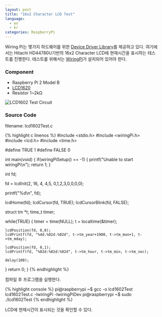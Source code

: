 ```yaml
---
layout: post
title: "16x2 Character LCD Test"
language:
  - en
  - kr
categories: RaspberryPi
---
```

Wiring Pi는 몇가지 하드웨어를 위한 [Device Driver Library](http://wiringpi.com/dev-lib/)를 제공하고 있다. 여기에서는 Hitachi HD44780U기반의 16x2 Character LCD에 현재시간을 표시하는 테스트를 진행한다. 테스트를 위해서는 [WiringPi]({{site.url}}/raspberrypi/2016/05/20/wiringPi-installation-kr.html)가 설치되어 있어야 한다.

### Component

* Raspberry Pi 2 Model B
* [LCD1620](http://www.waveshare.com/lcd1602-blue.htm)
* Resistor 1~2kΩ

![LCD1602 Test Circuit]({{site.url}}/images/rpi_lcd1602_test.png)

### Source Code

filename: lcd1602Test.c

{% highlight c linenos %}
#include <stdio.h>
#include <wiringPi.h>
#include <lcd.h>
#include <time.h>

#define TRUE 1
#define FALSE 0

int main(void)
{
  if(wiringPiSetup() == -1)
  {
    printf("Unable to start wiringPi\n");
    return 1;
  }

  int fd;

  fd = lcdInit(2, 16, 4, 4,5, 0,1,2,3,0,0,0,0);

  printf("%d\n", fd);

  lcdHome(fd);
  lcdCursor(fd, TRUE);
  lcdCursorBlink(fd, FALSE);

  struct tm *t;
  time_t timer;

  while(TRUE)
  {
    timer = time(NULL);
    t = localtime(&timer);

    lcdPosition(fd, 0,0);
    lcdPrintf(fd, "%4d.%02d.%02d", t->tm_year+1900, t->tm_mon+1, t->tm_mday);

    lcdPosition(fd, 0,1);
    lcdPrintf(fd, "%02d:%02d:%02d", t->tm_hour, t->tm_min, t->tm_sec);

    delay(100);
  }
  return 0;
}
{% endhighlight %}

컴파일 후 프로그램을 실행한다.

{% highlight console %}
pi@raspberrypi ~$ gcc -o lcd1602Test lcd1602Test.c -lwiringPi -lwiringPiDev
pi@raspberrypi ~$ sudo ./lcd1602Test
{% endhighlight %}

LCD에 현재시간이 표시되는 것을 확인할 수 있다.
